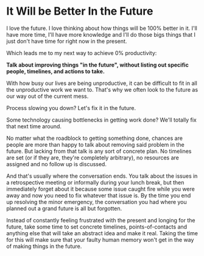 # It Will be Better In the Future

I love the future. I love thinking about how things will be 100% better in it. I'll have more time, I'll have more knowledge and I'll do those bigs things that I just don't have time for right now in the present.

Which leads me to my next way to achieve 0% productivity:

**Talk about improving things "in the future", without listing out specific people, timelines, and actions to take.**

With how busy our lives are being unproductive, it can be difficult to fit in all the unproductive work we want to. That's why we often look to the future as our way out of the current mess.

Process slowing you down? Let's fix it in the future.

Some technology causing bottlenecks in getting work done? We'll totally fix that next time around.

No matter what the roadblock to getting something done, chances are people are more than happy to talk about removing said problem in the future. But lacking from that talk is any sort of concrete plan. No timelines are set (or if they are, they're completely arbitrary), no resources are assigned and no follow up is discussed.

And that's usually where the conversation ends. You talk about the issues in a retrospective meeting or informally during your lunch break, but then immediately forget about it because some issue caught fire while you were away and now you need to fix whatever that issue is. By the time you end up resolving the minor emergency, the conversation you had where you planned out a grand future is all but forgotten.

Instead of constantly feeling frustrated with the present and longing for the future, take some time to set concrete timelines, points-of-contacts and anything else that will take an abstract idea and make it real. Taking the time for this will make sure that your faulty human memory won't get in the way of making things in the future.
